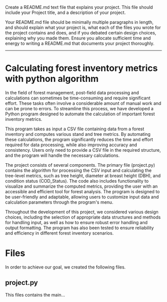 Create a README.md text file that explains your project. This file should include your Project
title, and a description of your project.

Your README.md file should be minimally multiple paragraphs in length, and should explain
what your project is, what each of the files you wrote for the project contains and does, and if
you debated certain design choices, explaining why you made them. Ensure you allocate
sufficient time and energy to writing a README.md that documents your project thoroughly.


------------------------------------------------------------------

# Calculating forest inventory metrics with python algorithm
In the field of forest management, post-field data processing and calculations can sometimes be time-consuming and require significant effort. These tasks often involve a considerable amount of manual work and can be prone to errors. To streamline this process, we have developed a Python program designed to automate the calculation of important forest inventory metrics.

This program takes as input a CSV file containing data from a forest inventory and computes various stand and tree metrics. By automating these calculations, the program significantly reduces the time and effort required for data processing, while also improving accuracy and consistency. Users only need to provide a CSV file in the required structure, and the program will handle the necessary calculations.

The project consists of several components. The primary file (project.py) contains the algorithm for processing the CSV input and calculating the tree-level metrics, such as tree height, diameter at breast height (DBH), and condition status (COD_Status). The code also includes functionality to visualize and summarize the computed metrics, providing the user with an accessible and efficient tool for forest analysis. The program is designed to be user-friendly and adaptable, allowing users to customize input data and calculation parameters through the program's menu.

Throughout the development of this project, we considered various design choices, including the selection of appropriate data structures and methods for handling input, as well as how to ensure robust error handling and output formatting. The program has also been tested to ensure reliability and efficiency in different forest inventory scenarios.

# Files
In order to achieve our goal, we created the following files.

## project.py
This files contains the main...